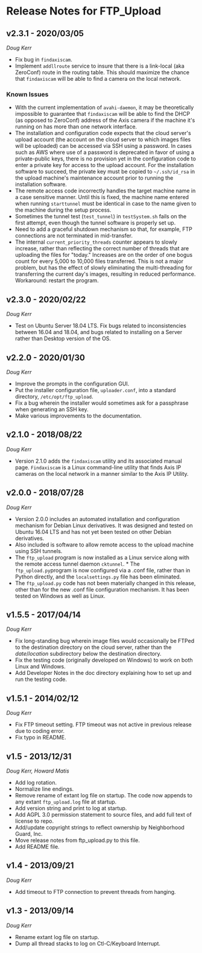 # Release Notes for FTP_Upload

## v2.3.1 - 2020/03/05
_Doug Kerr_

* Fix bug in `findaxiscam`.
* Implement `addllroute` service to insure that there is a link-local (aka ZeroConf) route in the routing table. This should maximize the chance that `findaxiscam` will be able to find a camera on the local network.

### Known Issues

* With the current implementation of `avahi-daemon`, it may be theoretically impossible to guarantee that `findaxiscam` will be able to find the DHCP (as opposed to ZeroConf) address of the Axis camera if the machine it's running on has more than one network interface.
* The installation and configuration code expects that the cloud server's upload account (the account on the cloud server to which images files will be uploaded) can be accessed via SSH using a password.  In cases such as AWS where use of a password is deprecated in favor of using a private-public keys, there is no provision yet in the configuration code to enter a private key for access to the upload account.  For the installation software to succeed, the private key must be copied to `~/.ssh/id_rsa` in the upload machine's maintenance account prior to running the installation software.
* The remote access code incorrectly handles the target machine name in a case sensitive manner.  Until this is fixed, the machine name entered when running `starttunnel` must be identical in case to the name given to the machine during the setup process.
* Sometimes the tunnel test (`test_tunnel`) in `testSystem.sh` fails on the first attempt, even though the tunnel software is properly set up.
* Need to add a graceful shutdown mechanism so that, for example, FTP connections are not terminated in mid-transfer.
* The internal `current_priority_threads` counter appears to slowly increase, rather than reflecting the correct number of threads that are uploading the files for "today."  Increases are on the order of one bogus count for every 5,000 to 10,000 files transferred.  This is not a major problem, but has the effect of slowly eliminating the multi-threading for transferring the current day's images, resulting in reduced performance. Workaround: restart the program.

## v2.3.0 - 2020/02/22
_Doug Kerr_

* Test on Ubuntu Server 18.04 LTS.  Fix bugs related to inconsistencies between 16.04 and 18.04, and bugs related to installing on a Server rather than Desktop version of the OS.
## v2.2.0 - 2020/01/30
_Doug Kerr_

* Improve the prompts in the configuration GUI.
* Put the installer configuration file, `uploader.conf`, into a standard directory, `/etc/opt/ftp_upload`.
* Fix a bug wherein the installer would sometimes ask for a passphrase when generating an SSH key.
* Make various improvements to the documentation.

## v2.1.0 - 2018/08/22
_Doug Kerr_

* Version 2.1.0 adds the `findaxiscam` utility and its associated manual page.  `Findaxiscam` is a Linux command-line utility that finds Axis IP cameras on the local network in a manner similar to the Axis IP Utility.

## v2.0.0 - 2018/07/28
_Doug Kerr_

* Version 2.0.0 includes an automated installation and configuration mechanism for Debian Linux derivatives.  It was designed and tested on Ubuntu 16.04 LTS and has not yet been tested on other Debian derivatives.
* Also included is software to allow remote access to the upload machine using SSH tunnels.
* The `ftp_upload` program is now installed as a Linux service along with the remote access tunnel daemon `cktunnel`.  * The `ftp_upload.py`program is now configured via a .conf file, rather than in Python directly, and the `localsettings.py` file has been eliminated.
* The `ftp_upload.py` code has not been materially changed in this release, other than for the new .conf file configuration mechanism.  It has been tested on Windows as well as Linux.

## v1.5.5 - 2017/04/14
_Doug Kerr_

* Fix long-standing bug wherein image files would occasionally be FTPed to the destination directory on the cloud server, rather than the _date_/_location_ subdirectory below the destination directory.
* Fix the testing code (originally developed on Windows) to work on both Linux and Windows.
* Add Developer Notes in the doc directory explaining how to set up and run the testing code.


## v1.5.1 - 2014/02/12
_Doug Kerr_

* Fix FTP timeout setting.  FTP timeout was not active in previous release due to coding error.
* Fix typo in README.

## v1.5 - 2013/12/31
_Doug Kerr, Howard Matis_

* Add log rotation.
* Normalize line endings.
* Remove rename of extant log file on startup.  The code now appends to any extant `ftp_upload.log` file at startup.
* Add version string and print to log at startup.
* Add AGPL 3.0 permission statement to source files, and add full text of license to repo.
* Add/update copyright strings to reflect ownership by Neighborhood Guard, Inc.
* Move release notes from ftp_upload.py to this file.
* Add README file.

## v1.4 - 2013/09/21
_Doug Kerr_

* Add timeout to FTP connection to prevent threads from hanging.

## v1.3 - 2013/09/14
_Doug Kerr_

* Rename extant log file on startup.
* Dump all thread stacks to log on Ctl-C/Keyboard Interrupt.
